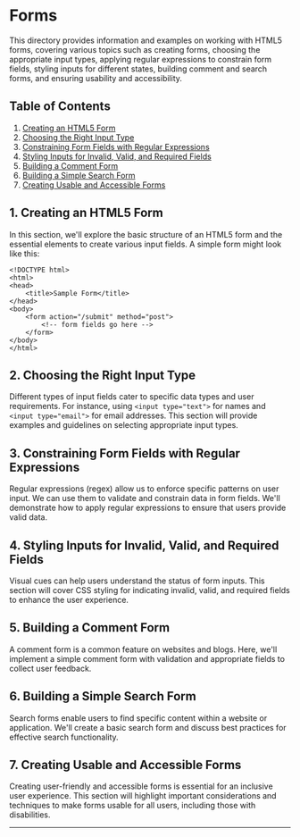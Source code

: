 # Forms

This directory provides information and examples on working with HTML5 forms, covering various topics such as creating forms, choosing the appropriate input types, applying regular expressions to constrain form fields, styling inputs for different states, building comment and search forms, and ensuring usability and accessibility.

## Table of Contents

1. [Creating an HTML5 Form](#creating-an-html5-form)
2. [Choosing the Right Input Type](#choosing-the-right-input-type)
3. [Constraining Form Fields with Regular Expressions](#constraining-form-fields-with-regular-expressions)
4. [Styling Inputs for Invalid, Valid, and Required Fields](#styling-inputs-for-invalid-valid-and-required-fields)
5. [Building a Comment Form](#building-a-comment-form)
6. [Building a Simple Search Form](#building-a-simple-search-form)
7. [Creating Usable and Accessible Forms](#creating-usable-and-accessible-forms)

## 1. Creating an HTML5 Form

In this section, we'll explore the basic structure of an HTML5 form and the essential elements to create various input fields. A simple form might look like this:

```
<!DOCTYPE html>
<html>
<head>
    <title>Sample Form</title>
</head>
<body>
    <form action="/submit" method="post">
        <!-- form fields go here -->
    </form>
</body>
</html>
```

## 2. Choosing the Right Input Type

Different types of input fields cater to specific data types and user requirements. For instance, using `<input type="text">` for names and `<input type="email">` for email addresses. This section will provide examples and guidelines on selecting appropriate input types.

## 3. Constraining Form Fields with Regular Expressions

Regular expressions (regex) allow us to enforce specific patterns on user input. We can use them to validate and constrain data in form fields. We'll demonstrate how to apply regular expressions to ensure that users provide valid data.

## 4. Styling Inputs for Invalid, Valid, and Required Fields

Visual cues can help users understand the status of form inputs. This section will cover CSS styling for indicating invalid, valid, and required fields to enhance the user experience.

## 5. Building a Comment Form

A comment form is a common feature on websites and blogs. Here, we'll implement a simple comment form with validation and appropriate fields to collect user feedback.

## 6. Building a Simple Search Form

Search forms enable users to find specific content within a website or application. We'll create a basic search form and discuss best practices for effective search functionality.

## 7. Creating Usable and Accessible Forms

Creating user-friendly and accessible forms is essential for an inclusive user experience. This section will highlight important considerations and techniques to make forms usable for all users, including those with disabilities.

---
